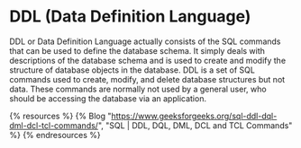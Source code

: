 # DDL (Data Definition Language)

DDL or Data Definition Language actually consists of the SQL commands that can be used to define the database schema. It simply deals with descriptions of the database schema and is used to create and modify the structure of database objects in the database. DDL is a set of SQL commands used to create, modify, and delete database structures but not data. These commands are normally not used by a general user, who should be accessing the database via an application.

{% resources %}
  {% Blog "https://www.geeksforgeeks.org/sql-ddl-dql-dml-dcl-tcl-commands/", "SQL | DDL, DQL, DML, DCL and TCL Commands" %}
{% endresources %}
